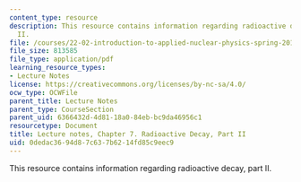 ```yaml
---
content_type: resource
description: This resource contains information regarding radioactive decay, part
  II.
file: /courses/22-02-introduction-to-applied-nuclear-physics-spring-2012/0dedac3694d87c637b6214fd85c9eec9_MIT22_02S12_lec_ch7.pdf
file_size: 813585
file_type: application/pdf
learning_resource_types:
- Lecture Notes
license: https://creativecommons.org/licenses/by-nc-sa/4.0/
ocw_type: OCWFile
parent_title: Lecture Notes
parent_type: CourseSection
parent_uid: 6366432d-4d81-18a0-84eb-bc9da46956c1
resourcetype: Document
title: Lecture notes, Chapter 7. Radioactive Decay, Part II
uid: 0dedac36-94d8-7c63-7b62-14fd85c9eec9
---
```

This resource contains information regarding radioactive decay, part II.